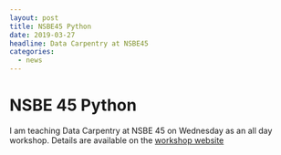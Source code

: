 ```yaml
---
layout: post
title: NSBE45 Python
date: 2019-03-27
headline: Data Carpentry at NSBE45
categories:
  - news
---
```


# NSBE 45 Python


I am teaching Data Carpentry at NSBE 45 on Wednesday as an all day workshop. Details are available on the [workshop website](https://brownsarahm.github.io/2019-03-27-NSBE/)
